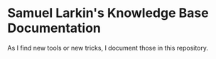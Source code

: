 # Samuel Larkin's Knowledge Base Documentation

As I find new tools or new tricks, I document those in this repository.
